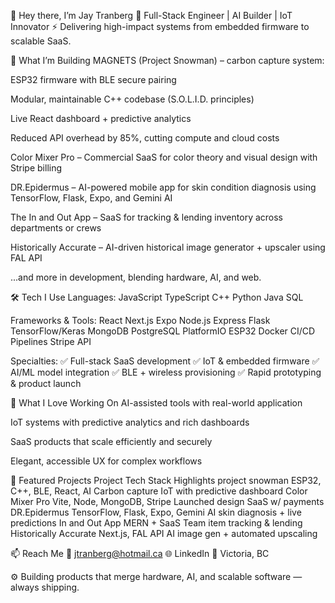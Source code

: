 👋 Hey there, I’m Jay Tranberg
🧠 Full-Stack Engineer | AI Builder | IoT Innovator
⚡ Delivering high-impact systems from embedded firmware to scalable SaaS.

🔧 What I’m Building
MAGNETS (Project Snowman) – carbon capture system:

ESP32 firmware with BLE secure pairing

Modular, maintainable C++ codebase (S.O.L.I.D. principles)

Live React dashboard + predictive analytics

Reduced API overhead by 85%, cutting compute and cloud costs

Color Mixer Pro – Commercial SaaS for color theory and visual design with Stripe billing

DR.Epidermus – AI-powered mobile app for skin condition diagnosis using TensorFlow, Flask, Expo, and Gemini AI

The In and Out App – SaaS for tracking & lending inventory across departments or crews

Historically Accurate – AI-driven historical image generator + upscaler using FAL API

...and more in development, blending hardware, AI, and web.

🛠 Tech I Use
Languages:
JavaScript TypeScript C++ Python Java SQL

Frameworks & Tools:
React Next.js Expo Node.js Express
Flask TensorFlow/Keras MongoDB PostgreSQL
PlatformIO ESP32 Docker CI/CD Pipelines Stripe API

Specialties:
✅ Full-stack SaaS development
✅ IoT & embedded firmware
✅ AI/ML model integration
✅ BLE + wireless provisioning
✅ Rapid prototyping & product launch

🧩 What I Love Working On
AI-assisted tools with real-world application

IoT systems with predictive analytics and rich dashboards

SaaS products that scale efficiently and securely

Elegant, accessible UX for complex workflows

🧪 Featured Projects
Project	Tech Stack	Highlights
project snowman	ESP32, C++, BLE, React, AI	Carbon capture IoT with predictive dashboard
Color Mixer Pro	Vite, Node, MongoDB, Stripe	Launched design SaaS w/ payments
DR.Epidermus	TensorFlow, Flask, Expo, Gemini	AI skin diagnosis + live predictions
In and Out App	MERN + SaaS	Team item tracking & lending
Historically Accurate	Next.js, FAL API	AI image gen + automated upscaling

📫 Reach Me
📧 jtranberg@hotmail.ca
🌐 LinkedIn
📍 Victoria, BC

⚙️ Building products that merge hardware, AI, and scalable software — always shipping.
